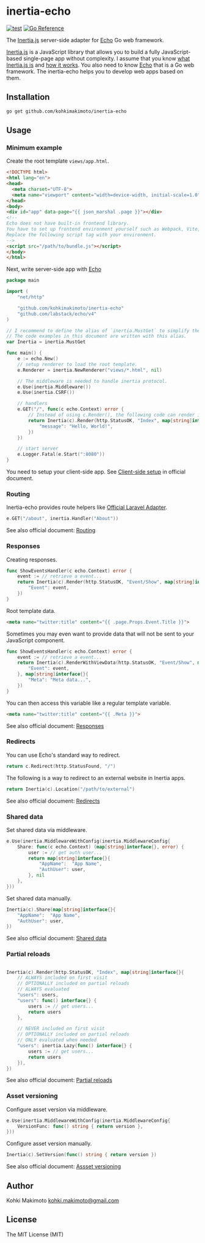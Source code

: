 # inertia-echo

[![test](https://github.com/kohkimakimoto/inertia-echo/actions/workflows/test.yml/badge.svg)](https://github.com/kohkimakimoto/inertia-echo/actions/workflows/test.yml)
[![Go Reference](https://pkg.go.dev/badge/github.com/kohkimakimoto/inertia-echo.svg)](https://pkg.go.dev/github.com/kohkimakimoto/inertia-echo)

The [Inertia.js](https://inertiajs.com) server-side adapter for [Echo](https://echo.labstack.com/) Go web framework.

[Inertia.js](https://inertiajs.com) is a JavaScript library that allows you to build a fully JavaScript-based single-page app without complexity.
I assume that you know [what Inertia.js is](https://inertiajs.com/who-is-it-for) and [how it works](https://inertiajs.com/how-it-works).
You also need to know [Echo](https://echo.labstack.com/) that is a Go web framework. The inertia-echo helps you to develop web apps based on them.

## Installation

```sh
go get github.com/kohkimakimoto/inertia-echo
```

## Usage

### Minimum example

Create the root template `views/app.html`.

```html
<!DOCTYPE html>
<html lang="en">
<head>
  <meta charset="UTF-8">
  <meta name="viewport" content="width=device-width, initial-scale=1.0">
</head>
<body>
<div id="app" data-page="{{ json_marshal .page }}"></div>
<!--
Echo does not have built-in frontend library.
You have to set up frontend environment yourself such as Webpack, Vite, etc.
Replace the following script tag with your environment.
-->
<script src="/path/to/bundle.js"></script>
</body>
</html>
```

Next, write server-side app with [Echo](https://echo.labstack.com/)

```go
package main

import (
	"net/http"

	"github.com/kohkimakimoto/inertia-echo"
	"github.com/labstack/echo/v4"
)

// I recommend to define the alias of `inertia.MustGet` to simplify the code.
// The code examples in this document are written with this alias.
var Inertia = inertia.MustGet

func main() {
	e := echo.New()
	// setup renderer to load the root template.
	e.Renderer = inertia.NewRenderer("views/*.html", nil)

	// The middleware is needed to handle inertia protocol.
	e.Use(inertia.Middleware())
	e.Use(inertia.CSRF())

	// handlers
	e.GET("/", func(c echo.Context) error {
		// Instead of using c.Render(), the following code can render inertia response.
		return Inertia(c).Render(http.StatusOK, "Index", map[string]interface{}{
			"message": "Hello, World!",
		})
	})

	// start server
	e.Logger.Fatal(e.Start(":8080"))
}
```

You need to setup your client-side app. See [Client-side setup](https://inertiajs.com/client-side-setup) in official document.

### Routing

Inertia-echo provides route helpers like [Official Laravel Adapter](https://inertiajs.com/routing#route-helpers).

```go
e.GET("/about", inertia.Handler("About"))
```

See also official document: [Routing](https://inertiajs.com/routing)

### Responses

Creating responses.


```go
func ShowEventsHandler(c echo.Context) error {
	event := // retrieve a event...
	return Inertia(c).Render(http.StatusOK, "Event/Show", map[string]interface{}{
		"Event": event,
	})
}
```

Root template data.

```html
<meta name="twitter:title" content="{{ .page.Props.Event.Title }}">
```

Sometimes you may even want to provide data that will not be sent to your JavaScript component.

```go
func ShowEventsHandler(c echo.Context) error {
	event := // retrieve a event...
	return Inertia(c).RenderWithViewData(http.StatusOK, "Event/Show", map[string]interface{}{
		"Event": event,
	}, map[string]interface{}{
		"Meta": "Meta data...",
	})
}
```

You can then access this variable like a regular template variable.

```html
<meta name="twitter:title" content="{{ .Meta }}">
```

See also official document: [Responses](https://inertiajs.com/responses)

### Redirects

You can use Echo's standard way to redirect.

```go
return c.Redirect(http.StatusFound, "/")
```

The following is a way to redirect to an external website in Inertia apps.

```go
return Inertia(c).Location("/path/to/external")
```

See also official document: [Redirects](https://inertiajs.com/redirects)

### Shared data

Set shared data via middleware.

```go
e.Use(inertia.MiddlewareWithConfig(inertia.MiddlewareConfig{
	Share: func(c echo.Context) (map[string]interface{}, error) {
		user := // get auth user...
		return map[string]interface{}{
			"AppName":  "App Name",
			"AuthUser": user,
		}, nil
	},
}))
```

Set shared data manually.

```go
Inertia(c).Share(map[string]interface{}{
	"AppName":  "App Name",
	"AuthUser": user,
})
```

See also official document: [Shared data](https://inertiajs.com/shared-data)

### Partial reloads

```go

Inertia(c).Render(http.StatusOK, "Index", map[string]interface{}{
	// ALWAYS included on first visit
	// OPTIONALLY included on partial reloads
	// ALWAYS evaluated
	"users": users,
	"users": func() interface{} {
		users := // get users...
		return users
	},

	// NEVER included on first visit
	// OPTIONALLY included on partial reloads
	// ONLY evaluated when needed
	"users": inertia.Lazy(func() interface{} {
		users := // get users...
		return users
	}),
})
```

See also official document: [Partial reloads](https://inertiajs.com/partial-reloads)

### Asset versioning

Configure asset version via middleware.

```go
e.Use(inertia.MiddlewareWithConfig(inertia.MiddlewareConfig{
	VersionFunc: func() string { return version },
}))
```

Configure asset version manually.

```go
Inertia(c).SetVersion(func() string { return version })
```

See also official document: [Assset versioning](https://inertiajs.com/asset-versioning)

## Author

Kohki Makimoto <kohki.makimoto@gmail.com>

## License

The MIT License (MIT)
